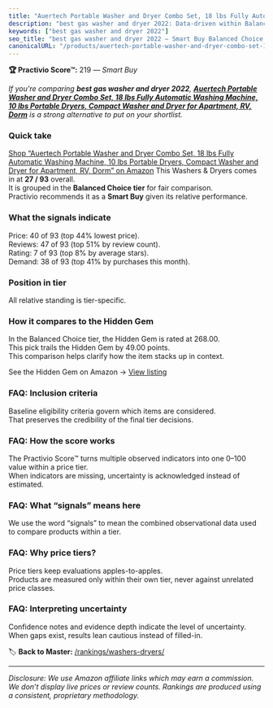 ```yaml
---
title: "Auertech Portable Washer and Dryer Combo Set, 18 lbs Fully Automatic Washing Machine, 10 lbs Portable Dryers, Compact Washer and Dryer for Apartment, RV, Dorm"
description: "best gas washer and dryer 2022: Data-driven within Balanced Choice ranking using the Practivio Score™. Positioned by quality, value, demand, findability, momen…"
keywords: ["best gas washer and dryer 2022"]
seo_title: "best gas washer and dryer 2022 — Smart Buy Balanced Choice (2025)"
canonicalURL: "/products/auertech-portable-washer-and-dryer-combo-set-18-lbs-fully-automatic-washing-machine-10-lbs-portable-dryers-compact-washer-and-dryer-for-apartment-rv-dorm-B0F2N74GG9/"
---
```


**🏆 Practivio Score™:** 219 — _Smart Buy_


*If you're comparing **best gas washer and dryer 2022**, **[Auertech Portable Washer and Dryer Combo Set, 18 lbs Fully Automatic Washing Machine, 10 lbs Portable Dryers, Compact Washer and Dryer for Apartment, RV, Dorm](https://www.amazon.com/dp/B0F2N74GG9?tag=practivio-20)** is a strong alternative to put on your shortlist.*
### Quick take
[Shop “Auertech Portable Washer and Dryer Combo Set, 18 lbs Fully Automatic Washing Machine, 10 lbs Portable Dryers, Compact Washer and Dryer for Apartment, RV, Dorm” on Amazon](https://www.amazon.com/dp/B0F2N74GG9?tag=practivio-20)
This Washers & Dryers comes in at **27 / 93** overall.  
It is grouped in the **Balanced Choice tier** for fair comparison.  
Practivio recommends it as a **Smart Buy** given its relative performance.

### What the signals indicate
Price: 40 of 93 (top 44% lowest price).  
Reviews: 47 of 93 (top 51% by review count).  
Rating: 7 of 93 (top 8% by average stars).  
Demand: 38 of 93 (top 41% by purchases this month).

### Position in tier
All relative standing is tier-specific.

### How it compares to the Hidden Gem
In the Balanced Choice tier, the Hidden Gem is rated at 268.00.  
This pick trails the Hidden Gem by 49.00 points.  
This comparison helps clarify how the item stacks up in context.  

See the Hidden Gem on Amazon → [View listing](https://www.amazon.com/dp/B097H2FVNZ?tag=practivio-20)

### FAQ: Inclusion criteria
Baseline eligibility criteria govern which items are considered.  
That preserves the credibility of the final tier decisions.

### FAQ: How the score works
The Practivio Score™ turns multiple observed indicators into one 0–100 value within a price tier.  
When indicators are missing, uncertainty is acknowledged instead of estimated.

### FAQ: What “signals” means here
We use the word “signals” to mean the combined observational data used to compare products within a tier.

### FAQ: Why price tiers?
Price tiers keep evaluations apples-to-apples.  
Products are measured only within their own tier, never against unrelated price classes.

### FAQ: Interpreting uncertainty
Confidence notes and evidence depth indicate the level of uncertainty.  
When gaps exist, results lean cautious instead of filled-in.


🏷️ **Back to Master:** [/rankings/washers-dryers/](/rankings/washers-dryers/)

---
_Disclosure: We use Amazon affiliate links which may earn a commission. We don’t display live prices or review counts. Rankings are produced using a consistent, proprietary methodology._
